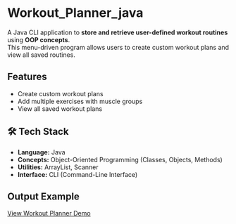 # Workout_Planner_java
A Java CLI application to **store and retrieve user-defined workout routines** using **OOP concepts**.  
This menu-driven program allows users to create custom workout plans and view all saved routines.
## Features
- Create custom workout plans  
- Add multiple exercises with muscle groups  
- View all saved workout plans
## 🛠️ Tech Stack
- **Language:** Java  
- **Concepts:** Object-Oriented Programming (Classes, Objects, Methods)  
- **Utilities:** ArrayList, Scanner  
- **Interface:** CLI (Command-Line Interface)
## Output Example
[View Workout Planner Demo](images/demo.png)
